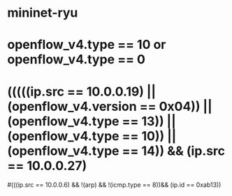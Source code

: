 # mininet-ryu

# openflow_v4.type == 10 or openflow_v4.type == 0
# (((((ip.src == 10.0.0.19) || (openflow_v4.version == 0x04)) || (openflow_v4.type == 13)) || (openflow_v4.type == 10)) || (openflow_v4.type == 14)) && (ip.src == 10.0.0.27)

#(((ip.src == 10.0.0.6) && !(arp) && !(icmp.type == 8))&& (ip.id == 0xab13))
